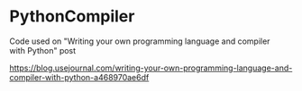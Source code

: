 # PythonCompiler
Code used on "Writing your own programming language and compiler with Python" post

https://blog.usejournal.com/writing-your-own-programming-language-and-compiler-with-python-a468970ae6df
